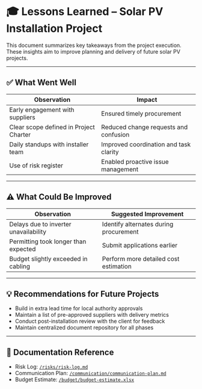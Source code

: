 # 🎓 Lessons Learned – Solar PV Installation Project

This document summarizes key takeaways from the project execution. These insights aim to improve planning and delivery of future solar PV projects.

---

## ✅ What Went Well

| Observation                                     | Impact                                |
|------------------------------------------------|----------------------------------------|
| Early engagement with suppliers                | Ensured timely procurement             |
| Clear scope defined in Project Charter         | Reduced change requests and confusion  |
| Daily standups with installer team             | Improved coordination and task clarity |
| Use of risk register                           | Enabled proactive issue management     |

---

## ⚠️ What Could Be Improved

| Observation                                     | Suggested Improvement                   |
|------------------------------------------------|------------------------------------------|
| Delays due to inverter unavailability          | Identify alternates during procurement  |
| Permitting took longer than expected           | Submit applications earlier             |
| Budget slightly exceeded in cabling            | Perform more detailed cost estimation   |

---

## 💡 Recommendations for Future Projects

- Build in extra lead time for local authority approvals
- Maintain a list of pre-approved suppliers with delivery metrics
- Conduct post-installation review with the client for feedback
- Maintain centralized document repository for all phases

---

## 📁 Documentation Reference

- Risk Log: [`/risks/risk-log.md`](../risks/risk-log.md)
- Communication Plan: [`/communication/communication-plan.md`](../communication/communication-plan.md)
- Budget Estimate: [`/budget/budget-estimate.xlsx`](../budget/budget-estimate.xlsx)

